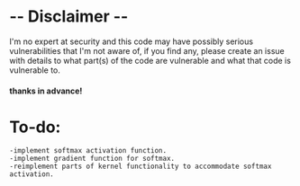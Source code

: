 # -- Disclaimer --

I'm no expert at security and this code may have possibly serious vulnerabilities that I'm not aware of, 
if you find any, please create an issue with details to what part(s) of the code are vulnerable and what
that code is vulnerable to. 
#### thanks in advance!


# To-do:

````
-implement softmax activation function.
-implement gradient function for softmax.
-reimplement parts of kernel functionality to accommodate softmax activation.
````